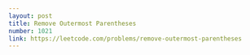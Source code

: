 ```yaml
---
layout: post
title: Remove Outermost Parentheses
number: 1021
link: https://leetcode.com/problems/remove-outermost-parentheses
---
```

